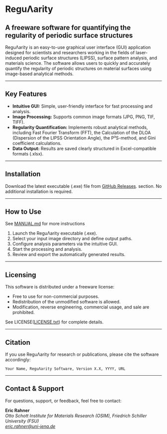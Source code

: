 # ReguΛarity

## A freeware software for quantifying the regularity of periodic surface structures

ReguΛarity is an easy-to-use graphical user interface (GUI) application designed for scientists and researchers working in the fields of laser-induced periodic surface structures (LIPSS), surface pattern analysis, and materials science. The software allows users to quickly and accurately quantify the regularity of periodic structures on material surfaces using image-based analytical methods.

---

## Key Features

- **Intuitive GUI:** Simple, user-friendly interface for fast processing and analysis.
- **Image Processing:** Supports common image formats (JPG, PNG, TIF, TIFF).
- **Regularity Quantification:** Implements robust analytical methods, including Fast Fourier Transform (FFT), the Calculation of the DLOA (Dispersion of the LIPSS Orientation Angle), the P³S-method, and Gini coefficient calculations.
- **Data Output:** Results are saved clearly structured in Excel-compatible formats (.xlsx).

---

## Installation

Download the latest executable (.exe) file from [GitHub Releases](https://github.com/fs-ericr/Regularity---Quantification-of-the-Regularity-of-surface-structures/releases). section. No additional installation is required.

---

## How to Use
See [MANUAL.md](https://github.com/fs-ericr/Regularity---A-freeware-tool-for-the-quantification-of-the-regulartiy-of-periodic-surface-structures/blob/main/MANUAL.md) for more instructions

1. Launch the ReguΛarity executable (.exe).
2. Select your input image directory and define output paths.
3. Configure analysis parameters via the intuitive GUI.
4. Start the processing and analysis.
5. Review and export the automatically generated results.

---

## Licensing

This software is distributed under a freeware license:
- Free to use for non-commercial purposes.
- Redistribution of the unmodified software is allowed.
- Modification, reverse engineering, commercial usage, and sale are prohibited.

See LICENSE([LICENSE.txt](https://github.com/fs-ericr/Regularity---A-freeware-tool-for-the-quantification-of-the-regulartiy-of-periodic-surface-structures/blob/main/LICENSE)) for complete details.

---

## Citation

If you use ReguΛarity for research or publications, please cite the software accordingly:

```
Your Name, ReguΛarity Software, Version X.X, YYYY, URL
```

---

## Contact & Support

For questions, support, or feedback, feel free to contact:

**Eric Rahner**  
*Otto Schott Institute for Materials Research (OSIM), Friedrich Schiller University (FSU)*  
*eric.rahner@uni-jena.de*

